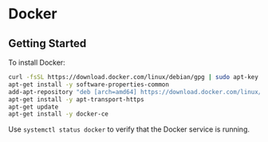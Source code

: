 # Docker

## Getting Started
To install Docker:
```bash
curl -fsSL https://download.docker.com/linux/debian/gpg | sudo apt-key add -
apt-get install -y software-properties-common
add-apt-repository "deb [arch=amd64] https://download.docker.com/linux/debian $(lsb_release -cs) stable"
apt-get install -y apt-transport-https
apt-get update
apt-get install -y docker-ce
```

Use `systemctl status docker` to verify that the Docker service is running.
